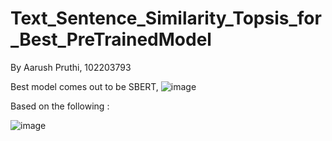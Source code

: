 # Text_Sentence_Similarity_Topsis_for_Best_PreTrainedModel

By Aarush Pruthi, 102203793

Best model comes out to be SBERT, 
![image](https://github.com/user-attachments/assets/667ce939-d5d4-41c6-8546-c056a7c24fcf)

Based on the following :

![image](https://github.com/user-attachments/assets/2e56b126-fc34-4be5-91e4-75e800f315e4)

